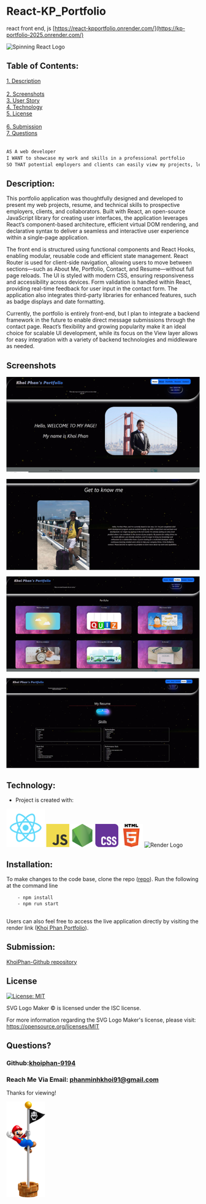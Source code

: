 
# React-KP_Portfolio
react front end, js
[https://react-kpportfolio.onrender.com/](https://kp-portfolio-2025.onrender.com/)

<img src="https://media.giphy.com/media/eNAsjO55tPbgaor7ma/giphy.gif" alt="Spinning React Logo" width="120" />


 ## Table of Contents:  
[1. Description](#Description)  
<br />
[2. Screenshots](#screenshots)
<br />
[3. User Story](#user-story)
<br />
[4. Technology](#Technology)
<br />
[5. License](#License)  
<br/>
[6. Submission](#Submission)
<br />
[7. Questions](#Questions)  
<br />

```md
AS A web developer  
I WANT to showcase my work and skills in a professional portfolio  
SO THAT potential employers and clients can easily view my projects, learn about my background, and contact me for opportunities  
```

## Description:
This portfolio application was thoughtfully designed and developed to present my web projects, resume, and technical skills to prospective employers, clients, and collaborators. Built with React, an open-source JavaScript library for creating user interfaces, the application leverages React’s component-based architecture, efficient virtual DOM rendering, and declarative syntax to deliver a seamless and interactive user experience within a single-page application.

The front end is structured using functional components and React Hooks, enabling modular, reusable code and efficient state management. React Router is used for client-side navigation, allowing users to move between sections—such as About Me, Portfolio, Contact, and Resume—without full page reloads. The UI is styled with modern CSS, ensuring responsiveness and accessibility across devices. Form validation is handled within React, providing real-time feedback for user input in the contact form. The application also integrates third-party libraries for enhanced features, such as badge displays and date formatting.

Currently, the portfolio is entirely front-end, but I plan to integrate a backend framework in the future to enable direct message submissions through the contact page. React’s flexibility and growing popularity make it an ideal choice for scalable UI development, while its focus on the View layer allows for easy integration with a variety of backend technologies and middleware as needed.





## Screenshots

![Screenshot1](./public/profile.jpg)

![Screenshot2](./public/about.jpg)

![Screenshot3](./public/portfolio.jpg)

![Screenshot4](./public/resume.jpg)


## Technology:

- Project is created with:


<img src="https://raw.githubusercontent.com/github/explore/main/topics/react/react.png" alt="React Logo" width="100" />
<img src="https://raw.githubusercontent.com/github/explore/main/topics/javascript/javascript.png" alt="JavaScript Logo" width="60" />
<img src="https://raw.githubusercontent.com/github/explore/main/topics/nodejs/nodejs.png" alt="Node.js Logo" width="60" />
<img src="https://raw.githubusercontent.com/github/explore/main/topics/css/css.png" alt="CSS Logo" width="60" />
<img src="https://raw.githubusercontent.com/github/explore/main/topics/html/html.png" alt="HTML Logo" width="60" />
<img src="https://raw.githubusercontent.com/github/explore/main/topics/render/render.png" alt="Render Logo" width="60" />


## Installation:


To make changes to the code base, clone the repo ([repo](https://github.com/khoiphan-9194/KP_Portfolio_2025/)).
 Run the following at the command line
```
    - npm install
    - npm run start
    
```

Users can also feel free to access the live application directly by visiting the render link ([Khoi Phan Portfolio](https://kp-portfolio-2025.onrender.com/)).

## Submission:
 [KhoiPhan-Github repository](https://github.com/khoiphan-9194/KP_Portfolio_2025)

## License
[![License: MIT](https://img.shields.io/badge/license-MIT-red)](https://opensource.org/licenses/MIT)

SVG Logo Maker © is licensed under the ISC license.  

For more information regarding the SVG Logo Maker's license, please visit: 
https://opensource.org/licenses/MIT

  
## Questions?
  
### Github:[khoiphan-9194](https://github.com/khoiphan-9194)
  
### Reach Me Via Email: phanminhkhoi91@gmail.com

Thanks for viewing!

<img src="https://raw.githubusercontent.com/its-jefe/image-hosting/main/goal-pole.png" width="20%">
